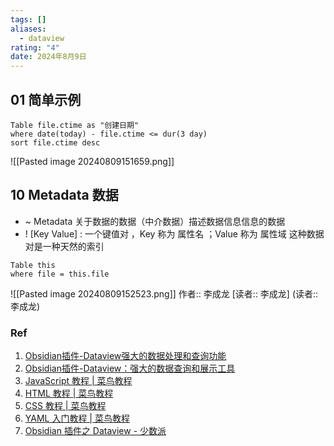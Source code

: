 ```yaml
---
tags: []
aliases:
  - dataview
rating: "4"
date: 2024年8月9日
---
```

## 01 简单示例
```dataview
Table file.ctime as "创建日期"
where date(today) - file.ctime <= dur(3 day)
sort file.ctime desc
```

![[Pasted image 20240809151659.png]]
## 10 Metadata 数据
- ~ Metadata 关于数据的数据（中介数据）描述数据信息信息的数据
- ! [Key Value] : 一个键值对 ，Key 称为 属性名 ；Value 称为 属性域 这种数据对是一种天然的索引

```dataview
Table this
where file = this.file
```
![[Pasted image 20240809152523.png]]
作者:: 李成龙
[读者:: 李成龙]
(读者:: 李成龙)


### Ref 
1. [Obsidian插件-Dataview强大的数据处理和查询功能](https://mp.weixin.qq.com/s/zKtmNmuOdv6KP3QLX_OTtw)
2. [Obsidian插件-Dataview：强大的数据查询和展示工具](https://mp.weixin.qq.com/s/hsUEtKiLf2sTSlmEEqSFxA)
3. [JavaScript 教程 | 菜鸟教程](https://www.runoob.com/js/js-tutorial.html)
4. [HTML 教程 | 菜鸟教程](https://www.runoob.com/html/html-tutorial.html)
5. [CSS 教程 | 菜鸟教程](https://www.runoob.com/css/css-tutorial.html)
6. [YAML 入门教程 | 菜鸟教程](https://www.runoob.com/w3cnote/yaml-intro.html)
7. [Obsidian 插件之 Dataview - 少数派](https://sspai.com/post/68183)